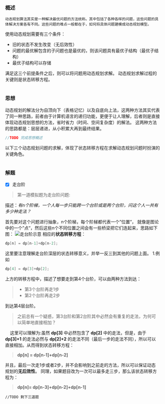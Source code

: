### 概述
    动态规划算法其实是一种解决最优问题的方法统称。其中包括了各种各样的问题，这些问题的具体解决方案各有不同。这些问题的难点一般都在于，如何将具体问题建模成动态规划模型。
使用动态规划需要有三个条件：
- 旧的状态不发生改变（无后效性）
- 问题的最优解包含的子问题也是最优的，则该问题具有最优子结构（最优子结构）
- 最优子结构可以存储

满足这三个前提条件之后，则可以将问题用动态规划求解。
动态规划求解过程的关键则是状态转移方程。
    
#
### 思想
动态规划的解法分为自顶向下（表格记忆）以及自底向上法，这两种方法其实代表了同一种思路，前者由于计算机语言的递归功能，更便于让人理解，后者则是直接体现动态规划思想的方法，省时省力（时间、空间复杂度）的解法。
这两种方法的思路都是：层层递进，从小积累大再到最终结果。
```java
//TODO 完成思想概述
```
以下三个动态规划问题的求解，体现了状态转移方程在求解动态规划问题时扮演的关键角色。
#
### 解题
- [x] 走台阶
>第一道模拟题为走台阶问题:

描述：*有n个阶梯，一个人每一步只能跨一个台阶或是两个台阶，问这个人一共有多少种走法？*

首先要对这个问题进行抽象，n个阶梯，每个阶梯都代表一个”位置“， 就像是图论中的一个”点“，然后这些n个不同位置之间会有一些桥梁把它们连起来，思路如下图：
![走台阶示意](https://github.com/macttt/OJCode/raw/master/src/main/resources/image/image-20190508111933.jpeg "123")
相应的**状态转移方程**：
```java
dp[n] = dp[n-1]+dp[n-2];
```
这里要注意理解走台阶深层的状态转移意义，并举一反三到其他的问题上面。
1.例如
```java
dp[4] = dp[3]+dp[2];
```
上方的转移方程中，描述了想要走到第4个台阶，可以由两种方法到达：
>- 第3个台阶再走1步
>- 第2个台阶再走2步

到达第4层台阶。

>之前总有一个疑惑，第3台阶和第2台阶其中必然会有重复的走法，为何可以简单地直接相加？
    
&nbsp;&nbsp;&nbsp;&nbsp;这里可以理解为:虽然 **dp[3]** 中必然包含了 **dp[2]** 中的走法，但是，由于 **dp[3]+1** 的走法必然与 **dp[2]+2** 的走法不同（最后一步的走法不同），所以可以直接相加。从而得到状态转移方程：
> **dp[n] = dp[n-1]+dp[n-2]** 

并且，最后一次走1步或者2步，并不会影响到之前走的方法，所以可以保证动态规划的**无后效性**。
同理，如果题目改为一次可以最多走三步，那么该状态转移方程为：
>**dp[n]= dp[n-3]+dp[n-2]+dp[n-1]**

```
//TODO 剩下三道题
```

